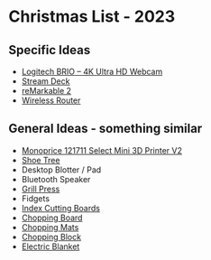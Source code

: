 # Christmas List - 2023

## Specific Ideas

- [Logitech BRIO – 4K Ultra HD Webcam](https://www.amazon.ca/dp/B01N5UOYC4/?coliid=I36OZBMKHAH278&colid=1KYZC0EXP4DW5&psc=1&ref_=lv_ov_lig_dp_it)
- [Stream Deck](https://www.elgato.com/en/stream-deck)
- [reMarkable 2](https://remarkable.com/store/remarkable-2)
- [Wireless Router](https://www.memoryexpress.com/Products/MX00122388)

## General Ideas - something similar

- [Monoprice 121711 Select Mini 3D Printer V2](https://www.amazon.ca/dp/B073ZLSMFT/?coliid=I29ELHJ3B84FZP&colid=3RNKCRK7F41RS&psc=1&ref_=lv_ov_lig_dp_it)
- [Shoe Tree](https://www.woodlore.com/shoe-trees-inserts/)
- Desktop Blotter / Pad
- Bluetooth Speaker
- [Grill Press](https://www.amazon.ca/dp/B00063RXNI/?coliid=I1TTIH4RJ8KPVH&colid=1KYZC0EXP4DW5)
- Fidgets
- [Index Cutting Boards](https://www.josephjoseph.com/products/folio-slim-3-piece-chopping-board-set-multicolour)
- [Chopping Board](https://www.josephjoseph.com/products/chop2pot-chopping-board-set-blue)
- [Chopping Mats](https://www.josephjoseph.com/products/pop-chopping-board-set-blue)
- [Chopping Block](https://www.josephjoseph.com/products/cut-carve-plus-multi-function-chopping-board-black)
- [Electric Blanket](https://www.amazon.ca/EHEYCIGA-Heated-Blanket-Electric-Throw/dp/B0B48GGQKV)
